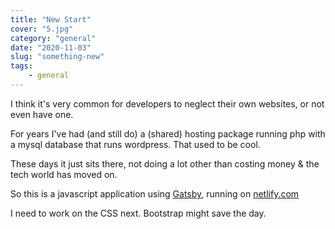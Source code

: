 ```yaml
---
title: "New Start"
cover: "5.jpg"
category: "general"
date: "2020-11-03"
slug: "something-new"
tags:
    - general
---
```


I think it's very common for developers to neglect their own websites, or not even have one.

For years I've had (and still do) a (shared) hosting package running php with a mysql database that runs wordpress. That used to be cool.

These days it just sits there, not doing a lot other than costing money & the tech world has moved on.

So this is a javascript application using [Gatsby](www.gatsbyjs.com), running on [netlify.com](netlify.com)

I need to work on the CSS next. Bootstrap might save the day.